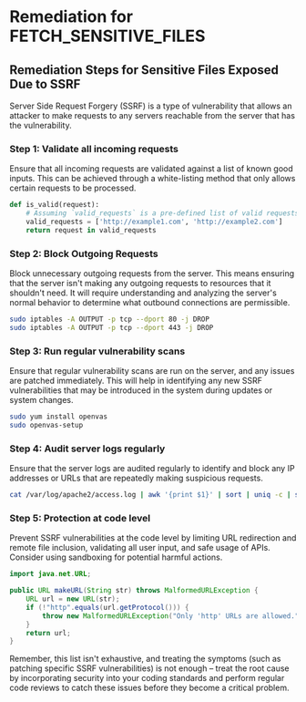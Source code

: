 # Remediation for FETCH_SENSITIVE_FILES

## Remediation Steps for Sensitive Files Exposed Due to SSRF

Server Side Request Forgery (SSRF) is a type of vulnerability that allows an attacker to make requests to any servers reachable from the server that has the vulnerability.  

### Step 1: Validate all incoming requests
Ensure that all incoming requests are validated against a list of known good inputs. This can be achieved through a white-listing method that only allows certain requests to be processed.

```python
def is_valid(request):
    # Assuming `valid_requests` is a pre-defined list of valid requests
    valid_requests = ['http://example1.com', 'http://example2.com']
    return request in valid_requests
```

### Step 2: Block Outgoing Requests
Block unnecessary outgoing requests from the server. This means ensuring that the server isn't making any outgoing requests to resources that it shouldn't need. It will require understanding and analyzing the server's normal behavior to determine what outbound connections are permissible.

```bash
sudo iptables -A OUTPUT -p tcp --dport 80 -j DROP
sudo iptables -A OUTPUT -p tcp --dport 443 -j DROP
```

### Step 3: Run regular vulnerability scans
Ensure that regular vulnerability scans are run on the server, and any issues are patched immediately. This will help in identifying any new SSRF vulnerabilities that may be introduced in the system during updates or system changes.

```bash
sudo yum install openvas
sudo openvas-setup
```

### Step 4: Audit server logs regularly
Ensure that the server logs are audited regularly to identify and block any IP addresses or URLs that are repeatedly making suspicious requests.

```bash
cat /var/log/apache2/access.log | awk '{print $1}' | sort | uniq -c | sort -nr | head -10
```

### Step 5: Protection at code level
Prevent SSRF vulnerabilities at the code level by limiting URL redirection and remote file inclusion, validating all user input, and safe usage of APIs. Consider using sandboxing for potential harmful actions. 

```java
import java.net.URL;

public URL makeURL(String str) throws MalformedURLException {
    URL url = new URL(str);
    if (!"http".equals(url.getProtocol())) {
        throw new MalformedURLException("Only 'http' URLs are allowed.");
    }
    return url;
}
```
Remember, this list isn't exhaustive, and treating the symptoms (such as patching specific SSRF vulnerabilities) is not enough – treat the root cause by incorporating security into your coding standards and perform regular code reviews to catch these issues before they become a critical problem.